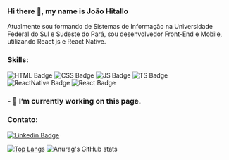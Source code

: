 ### Hi there 👋, my name is João Hitallo
Atualmente sou formando de Sistemas de Informação na Universidade Federal do Sul e Sudeste do Pará, sou desenvolvedor Front-End e Mobile, utilizando React js e React Native.

### Skills:
![HTML Badge](https://img.shields.io/badge/HTML5-E34F26?style=for-the-badge&logo=html5&logoColor=white)
![CSS Badge](https://img.shields.io/badge/CSS3-1572B6?style=for-the-badge&logo=css3&logoColor=white)
![JS Badge](https://img.shields.io/badge/JavaScript-323330?style=for-the-badge&logo=javascript&logoColor=F7DF1E)
![TS Badge](https://img.shields.io/badge/TypeScript-007ACC?style=for-the-badge&logo=typescript&logoColor=white)
![ReactNative Badge](https://img.shields.io/badge/React_Native-20232A?style=for-the-badge&logo=react&logoColor=61DAFB)
![React Badge](https://img.shields.io/badge/React-20232A?style=for-the-badge&logo=react&logoColor=61DAFB)


### - 🔭 I’m currently working on this page. 

### Contato:
 
[![Linkedin Badge](https://img.shields.io/badge/LinkedIn-0077B5?style=for-the-badge&logo=linkedin&logoColor=white)](https://www.linkedin.com/in/joaohitallo/) 


[![Top Langs](https://github-readme-stats.vercel.app/api/top-langs/?username=joaohitallo&layout=compact)](https://github.com/anuraghazra/github-readme-stats)
![Anurag's GitHub stats](https://github-readme-stats.vercel.app/api?username=joaohitallo&show_icons=true&theme=buefy)

